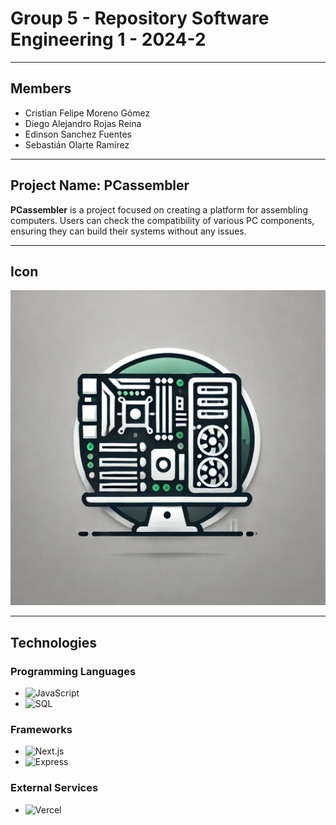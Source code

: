 
# Group 5 - Repository  Software Engineering 1 - 2024-2

---

## Members
- Cristian Felipe Moreno Gómez
- Diego Alejandro Rojas Reina
- Edinson Sanchez Fuentes
- Sebastián Olarte Ramírez

---

## Project Name: PCassembler
**PCassembler** is a project focused on creating a platform for assembling computers. Users can check the compatibility of various PC components, ensuring they can build their systems without any issues.

---

## Icon
![Project Icon](Proyecto\Assets\icon.png)

---

## Technologies

### Programming Languages
- ![JavaScript](https://img.shields.io/badge/JavaScript-F7DF1E?style=for-the-badge&logo=javascript&logoColor=black)
- ![SQL](https://img.shields.io/badge/SQL-4479A1?style=for-the-badge&logo=sql&logoColor=white)

### Frameworks
- ![Next.js](https://img.shields.io/badge/Next.js-000000?style=for-the-badge&logo=nextdotjs&logoColor=white)
- ![Express](https://img.shields.io/badge/Express-000000?style=for-the-badge&logo=express&logoColor=white)

### External Services
- ![Vercel](https://img.shields.io/badge/Vercel-000000?style=for-the-badge&logo=vercel&logoColor=white)

